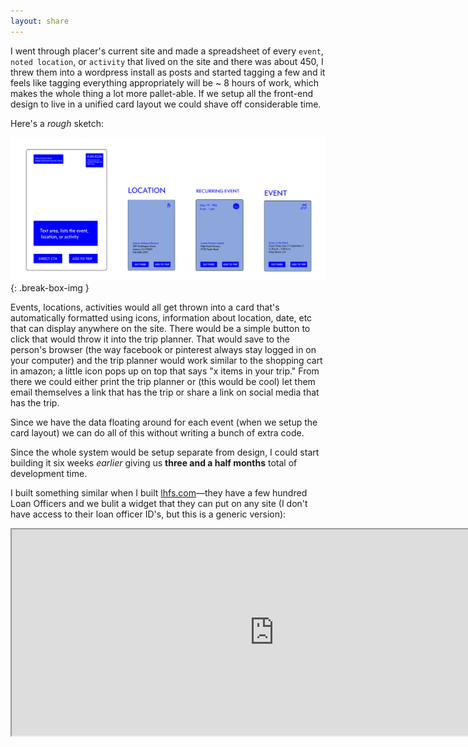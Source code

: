 ```yaml
---
layout: share
---
```


I went through placer's current site and made a spreadsheet of every `event`, `noted location`, or `activity`  that lived on the site and there was about 450, I  threw them into a wordpress install as posts and started tagging a few and it feels like tagging everything appropriately will be ~ 8 hours of work, which makes the whole thing a lot more pallet-able. If we setup all the front-end design to live in a unified card layout we could shave off considerable time. 

Here's a _rough_ sketch:

![Cards](/images/cards.png)
{: .break-box-img } 

Events, locations, activities would all  get thrown into a card that's automatically formatted using icons, information about location, date, etc that can display anywhere on the site. There would be a simple button to click that would throw it into the trip planner. That would save to the person's browser (the way facebook or pinterest always stay logged in on your computer) and the trip planner would work similar to the shopping cart in amazon; a little icon pops up on top that says "x items in your trip." From there we could either print the trip planner or (this would be cool) let them email themselves a link that has the trip or share a link on social media that has the trip.

Since we have the data floating around for each event (when we setup the card layout) we can do all of this without writing a bunch of extra code.

Since the whole system would be setup separate from design, I could start building it six weeks _earlier_  giving us __three and a half months__ total of development time.

I built something similar when I built [lhfs.com](http://lhfs.com)—they have a few hundred Loan Officers and we bulit a widget that they can put on any site (I don't have access to their loan officer ID's, but this is a generic version):

<iframe    width="840px" height="330px" src="http://lhfs.com/widget/lead/pid/"></iframe>